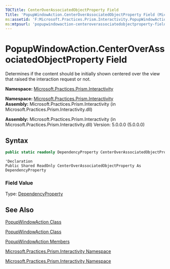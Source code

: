 ```yaml
---
TOCTitle: CenterOverAssociatedObjectProperty Field
Title: 'PopupWindowAction.CenterOverAssociatedObjectProperty Field (Microsoft.Practices.Prism.Interactivity)'
ms:assetid: 'F:Microsoft.Practices.Prism.Interactivity.PopupWindowAction.CenterOverAssociatedObjectProperty'
ms:mtpsurl: 'popupwindowaction-centeroverassociatedobjectproperty-field-mspp-interactivity.md'
---
```


# PopupWindowAction.CenterOverAssociatedObjectProperty Field

Determines if the content should be initially shown centered over the view that raised the interaction request or not.

**Namespace:** [Microsoft.Practices.Prism.Interactivity](mspp-interactivity-namespace.md)

**Namespace:** [Microsoft.Practices.Prism.Interactivity](https://msdn.microsoft.com/library/microsoft.practices.prism.interactivity)
**Assembly:** Microsoft.Practices.Prism.Interactivity (in Microsoft.Practices.Prism.Interactivity.dll)

**Assembly:** Microsoft.Practices.Prism.Interactivity (in Microsoft.Practices.Prism.Interactivity.dll) Version: 5.0.0.0 (5.0.0.0)

## Syntax

```C#
public static readonly DependencyProperty CenterOverAssociatedObjectProperty
```

```VB
'Declaration
Public Shared ReadOnly CenterOverAssociatedObjectProperty As DependencyProperty
```

### Field Value

Type: [DependencyProperty](http://msdn.microsoft.com/en-us/library/ms589318)

## See Also

[PopupWindowAction Class](popupwindowaction-class-mspp-interactivity.md)

[PopupWindowAction Class](https://msdn.microsoft.com/library/microsoft.practices.prism.interactivity.popupwindowaction)

[PopupWindowAction Members](popupwindowaction-members-mspp-interactivity.md)

[Microsoft.Practices.Prism.Interactivity Namespace](mspp-interactivity-namespace.md)

[Microsoft.Practices.Prism.Interactivity Namespace](https://msdn.microsoft.com/library/microsoft.practices.prism.interactivity)
